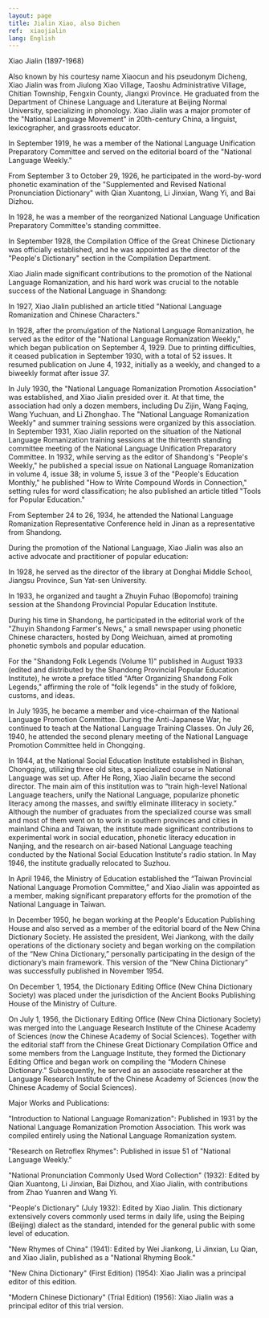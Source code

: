 ```yaml
---
layout: page
title: Jialin Xiao, also Dichen
ref:  xiaojialin
lang: English
---
```


Xiao Jialin (1897-1968)

Also known by his courtesy name Xiaocun and his pseudonym Dicheng, Xiao Jialin was from Jiulong Xiao Village, Taoshu Administrative Village, Chitian Township, Fengxin County, Jiangxi Province. He graduated from the Department of Chinese Language and Literature at Beijing Normal University, specializing in phonology. Xiao Jialin was a major promoter of the "National Language Movement" in 20th-century China, a linguist, lexicographer, and grassroots educator.

In September 1919, he was a member of the National Language Unification Preparatory Committee and served on the editorial board of the "National Language Weekly."

From September 3 to October 29, 1926, he participated in the word-by-word phonetic examination of the "Supplemented and Revised National Pronunciation Dictionary" with Qian Xuantong, Li Jinxian, Wang Yi, and Bai Dizhou.

In 1928, he was a member of the reorganized National Language Unification Preparatory Committee's standing committee.

In September 1928, the Compilation Office of the Great Chinese Dictionary was officially established, and he was appointed as the director of the "People's Dictionary" section in the Compilation Department.

Xiao Jialin made significant contributions to the promotion of the National Language Romanization, and his hard work was crucial to the notable success of the National Language in Shandong:

In 1927, Xiao Jialin published an article titled "National Language Romanization and Chinese Characters."

In 1928, after the promulgation of the National Language Romanization, he served as the editor of the "National Language Romanization Weekly," which began publication on September 4, 1929. Due to printing difficulties, it ceased publication in September 1930, with a total of 52 issues. It resumed publication on June 4, 1932, initially as a weekly, and changed to a biweekly format after issue 37.

In July 1930, the "National Language Romanization Promotion Association" was established, and Xiao Jialin presided over it. At that time, the association had only a dozen members, including Du Zijin, Wang Faqing, Wang Yuchuan, and Li Zhonghao. The "National Language Romanization Weekly" and summer training sessions were organized by this association. In September 1931, Xiao Jialin reported on the situation of the National Language Romanization training sessions at the thirteenth standing committee meeting of the National Language Unification Preparatory Committee. In 1932, while serving as the editor of Shandong's "People's Weekly," he published a special issue on National Language Romanization in volume 4, issue 38; in volume 5, issue 3 of the "People's Education Monthly," he published "How to Write Compound Words in Connection," setting rules for word classification; he also published an article titled "Tools for Popular Education."

From September 24 to 26, 1934, he attended the National Language Romanization Representative Conference held in Jinan as a representative from Shandong.

During the promotion of the National Language, Xiao Jialin was also an active advocate and practitioner of popular education:

In 1928, he served as the director of the library at Donghai Middle School, Jiangsu Province, Sun Yat-sen University.

In 1933, he organized and taught a Zhuyin Fuhao (Bopomofo) training session at the Shandong Provincial Popular Education Institute.

During his time in Shandong, he participated in the editorial work of the "Zhuyin Shandong Farmer's News," a small newspaper using phonetic Chinese characters, hosted by Dong Weichuan, aimed at promoting phonetic symbols and popular education.

For the "Shandong Folk Legends (Volume 1)" published in August 1933 (edited and distributed by the Shandong Provincial Popular Education Institute), he wrote a preface titled "After Organizing Shandong Folk Legends," affirming the role of "folk legends" in the study of folklore, customs, and ideas.

In July 1935, he became a member and vice-chairman of the National Language Promotion Committee. During the Anti-Japanese War, he continued to teach at the National Language Training Classes. On July 26, 1940, he attended the second plenary meeting of the National Language Promotion Committee held in Chongqing.

In 1944, at the National Social Education Institute established in Bishan, Chongqing, utilizing three old sites, a specialized course in National Language was set up. After He Rong, Xiao Jialin became the second director. The main aim of this institution was to “train high-level National Language teachers, unify the National Language, popularize phonetic literacy among the masses, and swiftly eliminate illiteracy in society.” Although the number of graduates from the specialized course was small and most of them went on to work in southern provinces and cities in mainland China and Taiwan, the institute made significant contributions to experimental work in social education, phonetic literacy education in Nanjing, and the research on air-based National Language teaching conducted by the National Social Education Institute's radio station. In May 1946, the institute gradually relocated to Suzhou.

In April 1946, the Ministry of Education established the “Taiwan Provincial National Language Promotion Committee,” and Xiao Jialin was appointed as a member, making significant preparatory efforts for the promotion of the National Language in Taiwan.

In December 1950, he began working at the People's Education Publishing House and also served as a member of the editorial board of the New China Dictionary Society. He assisted the president, Wei Jiankong, with the daily operations of the dictionary society and began working on the compilation of the “New China Dictionary,” personally participating in the design of the dictionary’s main framework. This version of the “New China Dictionary” was successfully published in November 1954.

On December 1, 1954, the Dictionary Editing Office (New China Dictionary Society) was placed under the jurisdiction of the Ancient Books Publishing House of the Ministry of Culture.

On July 1, 1956, the Dictionary Editing Office (New China Dictionary Society) was merged into the Language Research Institute of the Chinese Academy of Sciences (now the Chinese Academy of Social Sciences). Together with the editorial staff from the Chinese Great Dictionary Compilation Office and some members from the Language Institute, they formed the Dictionary Editing Office and began work on compiling the “Modern Chinese Dictionary.” Subsequently, he served as an associate researcher at the Language Research Institute of the Chinese Academy of Sciences (now the Chinese Academy of Social Sciences).

Major Works and Publications:

"Introduction to National Language Romanization": Published in 1931 by the National Language Romanization Promotion Association. This work was compiled entirely using the National Language Romanization system.

"Research on Retroflex Rhymes": Published in issue 51 of "National Language Weekly."

"National Pronunciation Commonly Used Word Collection" (1932): Edited by Qian Xuantong, Li Jinxian, Bai Dizhou, and Xiao Jialin, with contributions from Zhao Yuanren and Wang Yi.

"People's Dictionary" (July 1932): Edited by Xiao Jialin. This dictionary extensively covers commonly used terms in daily life, using the Beiping (Beijing) dialect as the standard, intended for the general public with some level of education.

"New Rhymes of China" (1941): Edited by Wei Jiankong, Li Jinxian, Lu Qian, and Xiao Jialin, published as a "National Rhyming Book."

"New China Dictionary" (First Edition) (1954): Xiao Jialin was a principal editor of this edition.

"Modern Chinese Dictionary" (Trial Edition) (1956): Xiao Jialin was a principal editor of this trial version.


